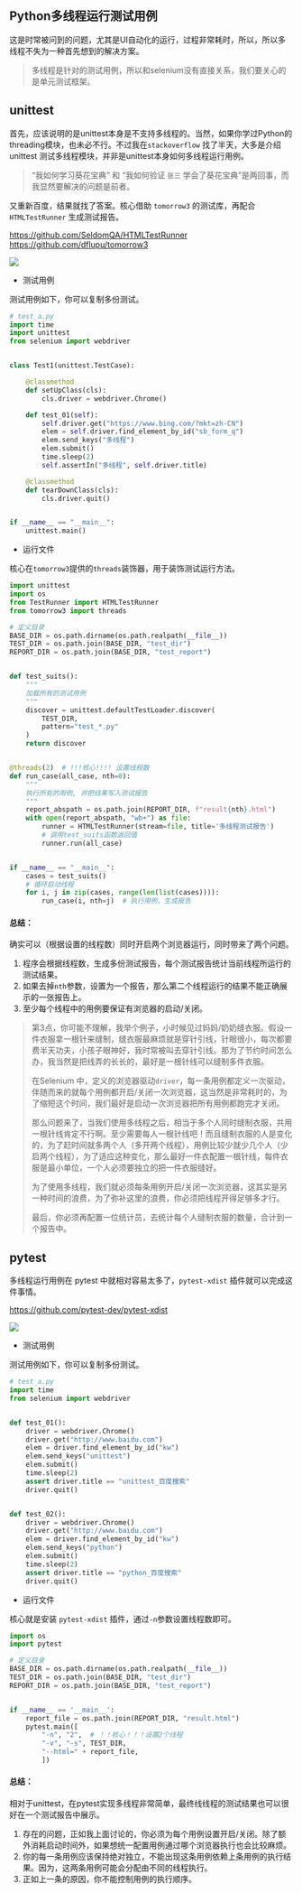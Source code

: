 ## Python多线程运行测试用例

这是时常被问到的问题，尤其是UI自动化的运行，过程非常耗时，所以，所以多线程不失为一种首先想到的解决方案。

> 多线程是针对的测试用例，所以和selenium没有直接关系，我们要关心的是单元测试框架。

## unittest

首先，应该说明的是unittest本身是不支持多线程的。当然，如果你学过Python的threading模块，也未必不行。不过我在`stackoverflow` 找了半天，大多是介绍unittest 测试多线程模块，并非是unittest本身如何多线程运行用例。

> “我如何学习葵花宝典” 和 “我如何验证 `张三` 学会了葵花宝典”是两回事，而我显然要解决的问题是前者。

又重新百度，结果就找了答案。核心借助 `tomorrow3` 的测试库，再配合`HTMLTestRunner` 生成测试报告。

https://github.com/SeldomQA/HTMLTestRunner
https://github.com/dflupu/tomorrow3

![](./images/thread_unittest.png)

* 测试用例

测试用例如下，你可以复制多份测试。

```py
# test_a.py
import time
import unittest
from selenium import webdriver


class Test1(unittest.TestCase):

    @classmethod
    def setUpClass(cls):
        cls.driver = webdriver.Chrome()

    def test_01(self):
        self.driver.get("https://www.bing.com/?mkt=zh-CN")
        elem = self.driver.find_element_by_id("sb_form_q")
        elem.send_keys("多线程")
        elem.submit()
        time.sleep(2)
        self.assertIn("多线程", self.driver.title)

    @classmethod
    def tearDownClass(cls):
        cls.driver.quit()


if __name__ == "__main__":
    unittest.main()
````

* 运行文件

核心在`tomorrow3`提供的`threads`装饰器，用于装饰测试运行方法。

```py
import unittest
import os
from TestRunner import HTMLTestRunner
from tomorrow3 import threads

# 定义目录
BASE_DIR = os.path.dirname(os.path.realpath(__file__))
TEST_DIR = os.path.join(BASE_DIR, "test_dir")
REPORT_DIR = os.path.join(BASE_DIR, "test_report")


def test_suits():
    """
    加载所有的测试用例
    """
    discover = unittest.defaultTestLoader.discover(
        TEST_DIR,
        pattern="test_*.py"
    )
    return discover


@threads(2)  # !!!核心!!!! 设置线程数
def run_case(all_case, nth=0):
    """
    执行所有的用例, 并把结果写入测试报告
    """
    report_abspath = os.path.join(REPORT_DIR, f"result{nth}.html")
    with open(report_abspath, "wb+") as file:
        runner = HTMLTestRunner(stream=file, title='多线程测试报告')
        # 调用test_suits函数返回值
        runner.run(all_case)


if __name__ == "__main__":
    cases = test_suits()
    # 循环启动线程
    for i, j in zip(cases, range(len(list(cases)))):
        run_case(i, nth=j)  # 执行用例，生成报告
```

#### 总结：

确实可以（根据设置的线程数）同时开启两个浏览器运行，同时带来了两个问题。

1. 程序会根据线程数，生成多份测试报告，每个测试报告统计当前线程所运行的测试结果。
2. 如果去掉`nth`参数，设置为一个报告，那么第二个线程运行的结果不能正确展示的一张报告上。
3. 至少每个线程中的用例要保证有浏览器的启动/关闭。

> 第3点，你可能不理解，我举个例子，小时候见过妈妈/奶奶缝衣服。假设一件衣服拿一根针来缝制，缝衣服最麻烦就是穿针引线，针眼很小，每次都要费半天功夫，小孩子眼神好，我时常被叫去穿针引线。那为了节约时间怎么办，我当然是把线弄的长长的，最好是一根针线可以缝制多件衣服。
> 
> 在Selenium 中，定义的浏览器驱动`driver`，每一条用例都定义一次驱动，伴随而来的就每个用例都开启/关闭一次浏览器，这当然是非常耗时的，为了缩短这个时间，我们最好是启动一次浏览器把所有用例都跑完才关闭。
> 
> 那么问题来了，当我们使用多线程之后，相当于多个人同时缝制衣服，共用一根针线肯定不行啊。至少需要每人一根针线吧！而且缝制衣服的人是变化的，为了赶时间就多两个人（多开两个线程），用例比较少就少几个人（少启两个线程），为了适应这种变化，那么最好一件衣配置一根针线，每件衣服是最小单位，一个人必须要独立的把一件衣服缝好。
> 
> 为了使用多线程，我们就必须每条用例开启/关闭一次浏览器，这其实是另一种时间的浪费，为了弥补这里的浪费，你必须把线程开得足够多才行。
> 
> 最后，你必须再配置一位统计员，去统计每个人缝制衣服的数量，合计到一个报告中。

## pytest

多线程运行用例在 pytest 中就相对容易太多了，`pytest-xdist` 插件就可以完成这件事情。

https://github.com/pytest-dev/pytest-xdist

![](./images/thread_pytest.png)

* 测试用例

测试用例如下，你可以复制多份测试。

```py
# test_a.py
import time
from selenium import webdriver


def test_01():
    driver = webdriver.Chrome()
    driver.get("http://www.baidu.com")
    elem = driver.find_element_by_id("kw")
    elem.send_keys("unittest")
    elem.submit()
    time.sleep(2)
    assert driver.title == "unittest_百度搜索"
    driver.quit()


def test_02():
    driver = webdriver.Chrome()
    driver.get("http://www.baidu.com")
    elem = driver.find_element_by_id("kw")
    elem.send_keys("python")
    elem.submit()
    time.sleep(2)
    assert driver.title == "python_百度搜索"
    driver.quit()

```

* 运行文件

核心就是安装 `pytest-xdist` 插件，通过`-n`参数设置线程数即可。

```py
import os
import pytest

# 定义目录
BASE_DIR = os.path.dirname(os.path.realpath(__file__))
TEST_DIR = os.path.join(BASE_DIR, "test_dir")
REPORT_DIR = os.path.join(BASE_DIR, "test_report")


if __name__ == '__main__':
    report_file = os.path.join(REPORT_DIR, "result.html")
    pytest.main([
        "-n", "2",  # ！！核心！！！设置2个线程
        "-v", "-s", TEST_DIR,
        "--html=" + report_file,
        ])
```

#### 总结：

相对于unittest，在pytest实现多线程非常简单，最终线线程的测试结果也可以很好在一个测试报告中展示。

1. 存在的问题，正如我上面讨论的，你必须为每个用例设置开启/关闭。除了额外消耗启动时间外，如果想统一配置用例通过哪个浏览器执行也会比较麻烦。
2. 你的每一条用例应该保持绝对独立，不能出现这条用例依赖上条用例的执行结果。因为，这两条用例可能会分配由不同的线程执行。
3. 正如上一条的原因，你不能控制用例的执行顺序。
































